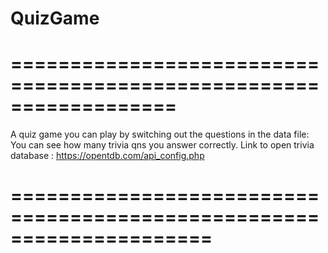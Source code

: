 # QuizGame


#   ==================================================================
A quiz game you can play by switching out the questions in the data file:
You can see how many trivia qns you answer correctly.
Link to open trivia database : https://opentdb.com/api_config.php

# =====================================================================
